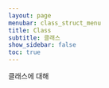 ```yaml
---
layout: page
menubar: class_struct_menu
title: Class
subtitle: 클래스
show_sidebar: false
toc: true
---
```


클래스에 대해